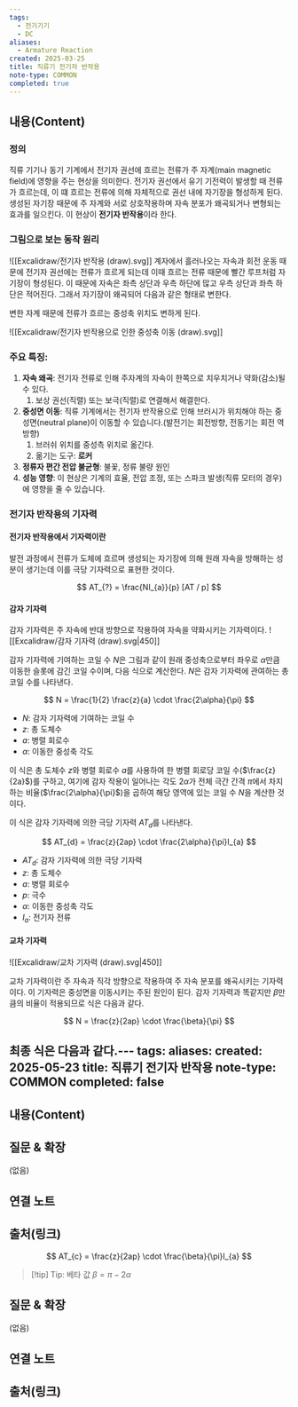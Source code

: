 ```yaml
---
tags:
  - 전기기기
  - DC
aliases:
  - Armature Reaction
created: 2025-03-25
title: 직류기 전기자 반작용
note-type: COMMON
completed: true
---
```


## 내용(Content)

### 정의

직류 기기나 동기 기계에서 전기자 권선에 흐르는 전류가 주 자계(main magnetic field)에 영향을 주는 현상을 의미한다. 전기자 권선에서 유기 기전력이 발생할 때 전류가 흐르는데, 이 떄 흐르는 전류에 의해 자체적으로 권선 내에 자기장을 형성하게 된다. 생성된 자기장 때문에 주 자계와 서로 상호작용하며 자속 분포가 왜곡되거나 변형되는 효과를 일으킨다. 이 현상이 **전기자 반작용**이라 한다.


### 그림으로 보는 동작 원리

![[Excalidraw/전기자 반작용 (draw).svg]]
계자에서 흘러나오는 자속과 회전 운동 때문에 전기자 권선에는 전류가 흐르게 되는데 이때 흐르는 전류 때문에 빨간 루프처럼 자기장이 형성된다. 이 때문에 자속은 좌측 상단과 우측 하단에 많고 우측 상단과 좌측 하단은 적어진다. 그래서 자기장이 왜곡되어 다음과 같은 형태로 변한다.

변한 자계 때문에 전류가 흐르는 중성축 위치도 변하게 된다.

![[Excalidraw/전기자 반작용으로 인한 중성축 이동 (draw).svg]]

### 주요 특징:

1.  **자속 왜곡**: 전기자 전류로 인해 주자계의 자속이 한쪽으로 치우치거나 약화(감소)될 수 있다.
    1.  보상 권선(직렬) 또는 보극(직렬)로 연결해서 해결한다.
2.  **중성면 이동**: 직류 기계에서는 전기자 반작용으로 인해 브러시가 위치해야 하는 중성면(neutral plane)이 이동할 수 있습니다.(발전기는 회전방향, 전동기는 회전 역방향)
    1.  브러쉬 위치를 중성측 위치로 옮긴다.
    2.  옮기는 도구: **로커**
3.  **정류자 편간 전압 불균형**: 불꽃, 정류 불량 원인
4.  **성능 영향**: 이 현상은 기계의 효율, 전압 조정, 또는 스파크 발생(직류 모터의 경우)에 영향을 줄 수 있습니다.

### 전기자 반작용의 기자력
#### 전기자 반작용에서 기자력이란

발전 과정에서 전류가 도체에 흐르며 생성되는 자기장에 의해 원래 자속을 방해하는 성분이 생기는데 이를 극당 기자력으로 표현한 것이다.

$$
AT_{?} = \frac{NI_{a}}{p} [AT / p]
$$

#### 감자 기자력

감자 기자력은 주 자속에 반대 방향으로 작용하여 자속을 약화시키는 기자력이다.
![[Excalidraw/감자 기자력 (draw).svg|450]]

감자 기자력에 기여하는 코일 수 $N$은 그림과 같이 원래 중성축으로부터 좌우로 $\alpha$만큼 이동한 슬롯에 감긴 코일 수이며, 다음 식으로 계산한다. $N$은 감자 기자력에 관여하는 총 코일 수를 나타낸다.

$$
N = \frac{1}{2} \frac{z}{a} \cdot \frac{2\alpha}{\pi}
$$
- $N$: 감자 기자력에 기여하는 코일 수
- $z$: 총 도체수
- $a$: 병렬 회로수
- $\alpha$: 이동한 중성축 각도

이 식은 총 도체수 $z$와 병렬 회로수 $a$를 사용하여 한 병렬 회로당 코일 수($\frac{z}{2a}$)를 구하고, 여기에 감자 작용이 일어나는 각도 $2\alpha$가 전체 극간 간격 $\pi$에서 차지하는 비율($\frac{2\alpha}{\pi}$)을 곱하여 해당 영역에 있는 코일 수 $N$을 계산한 것이다.

이 식은 감자 기자력에 의한 극당 기자력 $AT_d$를 나타낸다.

$$
AT_{d} = \frac{z}{2ap} \cdot \frac{2\alpha}{\pi}I_{a}
$$
- $AT_{d}$: 감자 기자력에 의한 극당 기자력
- $z$: 총 도체수
- $a$: 병렬 회로수
- $p$: 극수
- $\alpha$: 이동한 중성축 각도
- $I_{a}$: 전기자 전류

#### 교차 기자력

![[Excalidraw/교차 기자력 (draw).svg|450]]

교차 기자력이란 주 자속과 직각 방향으로 작용하여 주 자속 분포를 왜곡시키는 기자력이다. 이 기자력은 중성면을 이동시키는 주된 원인이 된다. 감자 기자력과 똑같지만 $\beta$만큼의 비율이 적용되므로 식은 다음과 같다.

$$
N = \frac{z}{2ap} \cdot \frac{\beta}{\pi}
$$

최종 식은 다음과 같다.---
tags:
aliases: 
created: 2025-05-23
title: 직류기 전기자 반작용
note-type: COMMON
completed: false
---

## 내용(Content)


## 질문 & 확장

(없음)

## 연결 노트

## 출처(링크)



$$
AT_{c} = \frac{z}{2ap} \cdot \frac{\beta}{\pi}I_{a}
$$

>[!tip] Tip: 베타 값
>$\beta = \pi - 2\alpha$


## 질문 & 확장

(없음)

## 연결 노트

## 출처(링크)